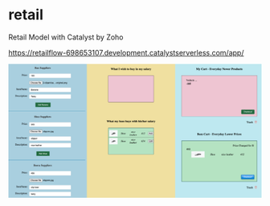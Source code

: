 # retail
Retail Model with Catalyst by Zoho


https://retailflow-698653107.development.catalystserverless.com/app/



![alt text](https://github.com/shankar-tester901/retail/blob/main/retail.png)
